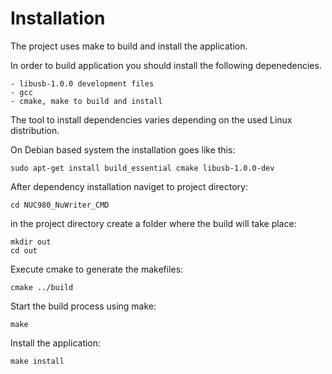 # Installation

The project uses make to build and install the application.

In order to build application you should install the following depenedencies.

    - libusb-1.0.0 development files
    - gcc 
    - cmake, make to build and install

The tool to install dependencies varies depending on the used Linux 
distribution.

On Debian based system the installation goes like this:

    sudo apt-get install build_essential cmake libusb-1.0.0-dev

After dependency installation naviget to project directory:

    cd NUC980_NuWriter_CMD

in the project directory create a folder where the build will take place:

    mkdir out
    cd out

Execute cmake to generate the makefiles:

    cmake ../build

Start the build process using make:

    make

Install the application:

    make install


